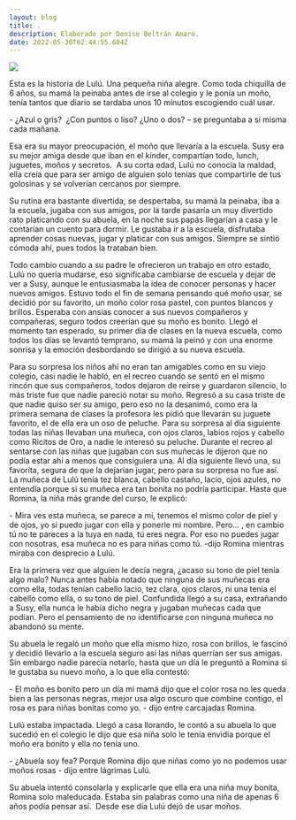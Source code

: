 ```yaml
---
layout: blog
title: .
description: Elaborado por Denise Beltrán Amaro.
date: 2022-05-30T02:44:55.604Z
---
```

![](https://ocdn.eu/pulscms-transforms/1/FeGk9kuTURBXy85NjllMDY2NS02MDE4LTQ1ZjAtOWRlYS1jNGE3NjI0ODlhODcuanBlZ5GTBc0DFM0BvIGhMAE)

<!--StartFragment-->

Esta es la historia de Lulú. Una pequeña niña alegre. Como toda chiquilla de 6 años, su mamá la peinaba antes de irse al colegio y le ponía un moño, tenía tantos que diario se tardaba unos 10 minutos escogiendo cuál usar.

\- ¿Azul o gris?  ¿Con puntos o liso? ¿Uno o dos? – se preguntaba a si misma cada mañana.

Esa era su mayor preocupación, el moño que llevaría a la escuela. Susy era su mejor amiga desde que iban en el kínder, compartían todo, lunch, juguetes, moños y secretos.  A su corta edad, Lulú no conocía la maldad, ella creía que para ser amigo de alguien solo tenías que compartirle de tus golosinas y se volverían cercanos por siempre.

Su rutina era bastante divertida, se despertaba, su mamá la peinaba, iba a la escuela, jugaba con sus amigos, por la tarde pasaría un muy divertido rato platicando con su abuela, en la noche sus papás llegarían a casa y le contarían un cuento para dormir. Le gustaba ir a la escuela, disfrutaba aprender cosas nuevas, jugar y platicar con sus amigos. Siempre se sintió cómoda ahí, pues todos la trataban bien.

Todo cambio cuando a su padre le ofrecieron un trabajo en otro estado, Lulú no quería mudarse, eso significaba cambiarse de escuela y dejar de ver a Susy, aunque le entusiasmaba la idea de conocer personas y hacer nuevos amigos. Estuvo todo el fin de semana pensando qué moño usar, se decidió por su favorito, un moño color rosa pastel, con puntos blancos y brillos. Esperaba con ansias conocer a sus nuevos compañeros y compañeras, seguro todos creerían que su moño es bonito. Llegó el momento tan esperado, su primer día de clases en la nueva escuela, como todos los días se levantó temprano, su mamá la peinó y con una enorme sonrisa y la emoción desbordando se dirigió a su nueva escuela. 

Para su sorpresa los niños ahí no eran tan amigables como en su viejo colegio, casi nadie le habló, en el recreo cuando se sentó en el mismo rincón que sus compañeros, todos dejaron de reírse y guardaron silencio, lo más triste fue que nadie pareció notar su moño. Regresó a su casa triste de que nadie quiso ser su amigo, pero eso no la desanimó, como era la primera semana de clases la profesora les pidió que llevarán su juguete favorito, el de ella era un oso de peluche. Para su sorpresa al día siguiente todas las niñas llevaban una muñeca, con ojos claros, labios rojos y cabello como Ricitos de Oro, a nadie le interesó su peluche. Durante el recreo al sentarse con las niñas que jugaban con sus muñecas le dijeron que no podía estar ahí a menos que consiguiera una. Al día siguiente llevó una, su favorita, segura de que la dejarían jugar, pero para su sorpresa no fue así. La muñeca de Lulú tenía tez blanca, cabello castaño, lacio, ojos azules, no entendía porque si su muñeca era tan bonita no podría participar. Hasta que Romina, la niña más grande del curso, le explicó:

\- Mira ves esta muñeca, se parece a mí, tenemos el mismo color de piel y de ojos, yo si puedo jugar con ella y ponerle mi nombre. Pero… , en cambio tú no te pareces a la tuya en nada, tú eres negra. Por eso no puedes jugar con nosotras, esa muñeca no es para niñas como tú. -dijo Romina mientras miraba con desprecio a Lulú.

Era la primera vez que alguien le decía negra, ¿acaso su tono de piel tenía algo malo? Nunca antes había notado que ninguna de sus muñecas era como ella, todas tenían cabello lacio, tez clara, ojos claros, ni una tenía el cabello como ella, o su tono de piel. Confundida llegó a su casa, extrañando a Susy, ella nunca le había dicho negra y jugaban muñecas cada que podían. Pero el pensamiento de no identificarse con ninguna muñeca no abandonó su mente.

Su abuela le regaló un moño que ella mismo hizo, rosa con brillos, le fascinó y decidió llevarlo a la escuela seguro así las niñas querrían ser sus amigas. Sin embargo nadie parecía notarlo, hasta que un día le preguntó a Romina si le gustaba su nuevo moño, a lo que ella contestó:

\- El moño es bonito pero un día mi mamá dijo que el color rosa no les queda bien a las personas negras, mejor usa algo oscuro que combine contigo, el rosa es para niñas bonitas como yo. - dijo entre carcajadas Romina.

Lulú estaba impactada. Llegó a casa llorando, le contó a su abuela lo que sucedió en el colegio le dijo que esa niña solo le tenía envidia porque el moño era bonito y ella no tenía uno. 

\- ¿Abuela soy fea? Porque Romina dijo que niñas como yo no podemos usar moños rosas - dijo entre lágrimas Lulú.

Su abuela intentó consolarla y explicarle que ella era una niña muy bonita, Romina solo maleducada. Estaba sin palabras como una niña de apenas 6 años podía pensar así.  Desde ese día Lulú dejó de usar moños.



<!--EndFragment-->